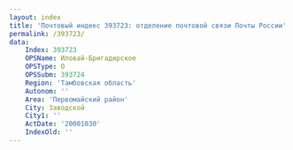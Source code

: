 ```yaml
---
layout: index
title: 'Почтовый индекс 393723: отделение почтовой связи Почты России'
permalink: /393723/
data:
    Index: 393723
    OPSName: Иловай-Бригадирское
    OPSType: О
    OPSSubm: 393724
    Region: 'Тамбовская область'
    Autonom: ''
    Area: 'Первомайский район'
    City: Заводской
    City1: ''
    ActDate: '20001030'
    IndexOld: ''
---
```

